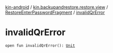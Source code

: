[kin-android](../../index.md) / [kin.backupandrestore.restore.view](../index.md) / [RestoreEnterPasswordFragment](index.md) / [invalidQrError](./invalid-qr-error.md)

# invalidQrError

`open fun invalidQrError(): `[`Unit`](https://kotlinlang.org/api/latest/jvm/stdlib/kotlin/-unit/index.html)